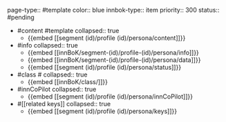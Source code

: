 page-type:: #template
color:: blue
innbok-type:: item
priority:: 300
status:: #pending

- #content #template
  collapsed:: true
	- {{embed [[segment (id)/profile (id)/persona/content]]}}
- #info
  collapsed:: true
	- {{embed [[innBoK/segment-(id)/profile-(id)/persona/info]]}}
	- {{embed [[innBoK/segment-(id)/profile-(id)/persona/data]]}}
	- {{embed [[segment (id)/profile (id)/persona/status]]}}
- #class #
  collapsed:: true
	- {{embed [[innBoK/class/]]}}
- #innCoPilot
  collapsed:: true
	- {{embed [[segment (id)/profile (id)/persona/innCoPilot]]}}
- #[[related keys]]
  collapsed:: true
	- {{embed [[segment (id)/profile (id)/persona/keys]]}}


